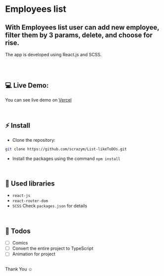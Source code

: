 # Employees list

<!-- <img width="1024" alt="Screenshoot weather forecast app" src="https://github.com/scrazym/weather_forecast/assets/76552079/06bd97e0-abd7-4839-8129-6d423688c788"> -->

## With Employees list user can add new employee, filter them by 3 params, delete, and choose for rise.

The app is developed using React.js and SCSS.

<br />

<br/>

## 💻 Live Demo:

You can see live demo on [Vercel](https://list-like-to-d-os.vercel.app/)

<br/>

## ⚡ Install

- Clone the repository:

```bash
git clone https://github.com/scrazym/List-likeToDOs.git

```

- Install the packages using the command `npm install`

<br/>

## 📙 Used libraries

- `react-js`
- `react-router-dom`
- `SCSS`
  Check `packages.json` for details

<br/>

## 📄 Todos

- [ ] Comics
- [ ] Convert the entire project to TypeScript
- [ ] Animation for project

<br/>
Thank You ☺
